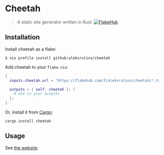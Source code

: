 # Cheetah

> A static site generator written in Rust.
[![FlakeHub](https://img.shields.io/endpoint?url=https://flakehub.com/f/aleksrutins/cheetah/badge)](https://flakehub.com/flake/aleksrutins/cheetah)

## Installation

Install cheetah as a flake:
```
$ nix profile install github:aleksrutins/cheetah
```

Add cheetah to your `flake.nix`:

```nix
{
  inputs.cheetah.url = "https://flakehub.com/f/aleksrutins/cheetah/*.tar.gz";

  outputs = { self, cheetah }: {
    # Use in your outputs
  };
}

```

Or, install it from [Cargo](https://crates.io/crates/cheetah):
```shell
cargo install cheetah
```

## Usage
See [the website](https://cheetah.farthergate.com).